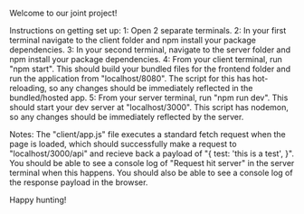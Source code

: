 Welcome to our joint project!

Instructions on getting set up:
1: Open 2 separate terminals.
2: In your first terminal navigate to the client folder and npm install your package dependencies.
3: In your second terminal, navigate to the server folder and npm install your package dependencies.
4: From your client terminal, run "npm start". This should build your bundled files for the frontend folder and run the application from "localhost/8080". The script for this has hot-reloading, so any changes should be immediately reflected in the bundled/hosted app.
5: From your server terminal, run "npm run dev". This should start your dev server at "localhost/3000". This script has nodemon, so any changes should be immediately reflected by the server.

Notes:
The "client/app.js" file executes a standard fetch request when the page is loaded, which should successfully make a request to "localhost/3000/api" and recieve back a payload of "{
test: 'this is a test',
}".
You should be able to see a console log of "Request hit server" in the server terminal when this happens. You should also be able to see a console log of the response payload in the browser.

Happy hunting!
